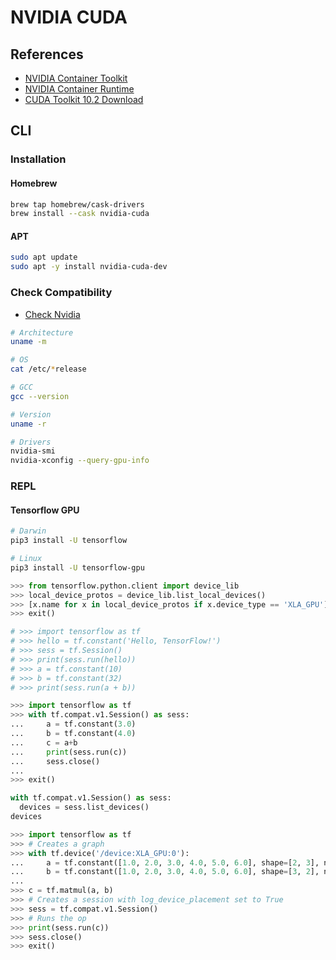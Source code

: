 # NVIDIA CUDA

<!--
https://www.quantstart.com/articles/Installing-Nvidia-CUDA-on-Mac-OSX-for-GPU-Based-Parallel-Computing/

https://github.com/hahadsg/hahadsg.github.io/blob/27bbad4cf6c625998a67a96b3fc0b4e44b7097ba/linux/gpu.md
https://github.com/TheresaLiao/k8s-gpu-setting/blob/cbe20c607109522fd94354a7821c92ad2ccbf07d/README.md
https://github.com/RunAtWorld/pydemo/blob/8015ea0af264080baef2f3c19e8f08447f183176/docs/ml/nvidia_cuda/README.md
https://github.com/xaviablaza/ubiquitous-octo-umbrella/blob/5cb91ab1b3ea7d4be0eb8422f733d86349eac566/centos7-xmr.md

https://github.com/hbulpf/ServerOps/blob/f887cdbb935a4b6f09aeca16e207efc786c2b363/fast_run/ml/nvidia_cuda/README.md
https://github.com/miaortizma/Dockerfiles/blob/9239aecbbc34ce2b961df9596f0222588760f45d/jupyter/cuda/base/Dockerfile
https://github.com/shawfdong/shawfdong.github.io/blob/5d0fa289bbdc6f7988cc5697a6c289ddda40d1a0/_posts/2017-7-28-hydra.md
https://github.com/JinsYin/cloud-native-handbook/blob/485f34f7194944860562028a119e2ad0a94364d2/application/%7Eml%26ai/nvidia.md
https://github.com/blezek/dotfiles/blob/a2ea3a8ba98bf57239e78d06d8a6ab147481ec6d/gpu.md
https://github.com/huaweicloudDocs/ecs/blob/4f4fca4ed911ae1bf02392eef3522161b0c6b68f/cn.zh-cn/%E7%94%A8%E6%88%B7%E6%8C%87%E5%8D%97/(%E6%8E%A8%E8%8D%90%E4%BD%BF%E7%94%A8)%E5%AE%89%E8%A3%85NVIDIA-GPU%E9%A9%B1%E5%8A%A8%E5%92%8CCUDA%E5%B7%A5%E5%85%B7%E5%8C%85.md

-->

## References

- [NVIDIA Container Toolkit](https://github.com/NVIDIA/nvidia-docker)
- [NVIDIA Container Runtime](https://developer.nvidia.com/nvidia-container-runtime)
- [CUDA Toolkit 10.2 Download](https://developer.nvidia.com/cuda-downloads)

## CLI

### Installation

#### Homebrew

```sh
brew tap homebrew/cask-drivers
brew install --cask nvidia-cuda
```

#### APT

```sh
sudo apt update
sudo apt -y install nvidia-cuda-dev
```

<!-- #### YUM

```sh
# yum check-update

# Repo: EPEL
# sudo yum -y install cuda
``` -->

### Check Compatibility

- [Check Nvidia](/pciutils.md#usage)

```sh
# Architecture
uname -m

# OS
cat /etc/*release

# GCC
gcc --version

# Version
uname -r

# Drivers
nvidia-smi
nvidia-xconfig --query-gpu-info
```

### REPL

#### Tensorflow GPU

```sh
# Darwin
pip3 install -U tensorflow

# Linux
pip3 install -U tensorflow-gpu
```

<!--
```py
>>> from joblib import Memory
>>> cachedir = '.cache'
>>> mem = Memory(cachedir)
>>> import numpy as np
>>> a = np.vander(np.arange(3)).astype(np.float)
>>> square = mem.cache(np.square)
>>> b = square(a)
________________________________________________________________________________
[Memory] Calling square...
square(array([[0., 0., 1.],
       [1., 1., 1.],
       [4., 2., 1.]]))
___________________________________________________________square - 0.0s, 0.0min
>>> c = square(a)
>>> # The above call did not trigger an evaluation
>>> exit()
```
-->

```py
>>> from tensorflow.python.client import device_lib
>>> local_device_protos = device_lib.list_local_devices()
>>> [x.name for x in local_device_protos if x.device_type == 'XLA_GPU']
>>> exit()
```

```py
# >>> import tensorflow as tf
# >>> hello = tf.constant('Hello, TensorFlow!')
# >>> sess = tf.Session()
# >>> print(sess.run(hello))
# >>> a = tf.constant(10)
# >>> b = tf.constant(32)
# >>> print(sess.run(a + b))
```

```py
>>> import tensorflow as tf
>>> with tf.compat.v1.Session() as sess:
...     a = tf.constant(3.0)
...     b = tf.constant(4.0)
...     c = a+b
...     print(sess.run(c))
...     sess.close()
...
>>> exit()
```

```py
with tf.compat.v1.Session() as sess:
  devices = sess.list_devices()
devices
```

```py
>>> import tensorflow as tf
>>> # Creates a graph
>>> with tf.device('/device:XLA_GPU:0'):
...     a = tf.constant([1.0, 2.0, 3.0, 4.0, 5.0, 6.0], shape=[2, 3], name='a')
...     b = tf.constant([1.0, 2.0, 3.0, 4.0, 5.0, 6.0], shape=[3, 2], name='b')
...
>>> c = tf.matmul(a, b)
>>> # Creates a session with log_device_placement set to True
>>> sess = tf.compat.v1.Session()
>>> # Runs the op
>>> print(sess.run(c))
>>> sess.close()
>>> exit()
```

<!-- #### Keras

```sh
pip3 install -U keras
```

TODO -->
